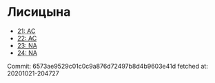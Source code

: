 # Лисицына
- [21: AC](21.md)
- [22: AC](22.md)
- [23: NA](23.md)
- [24: NA](24.md)

Commit: 6573ae9529c01c0c9a876d72497b8d4b9603e41d
 fetched at: 20201021-204727
